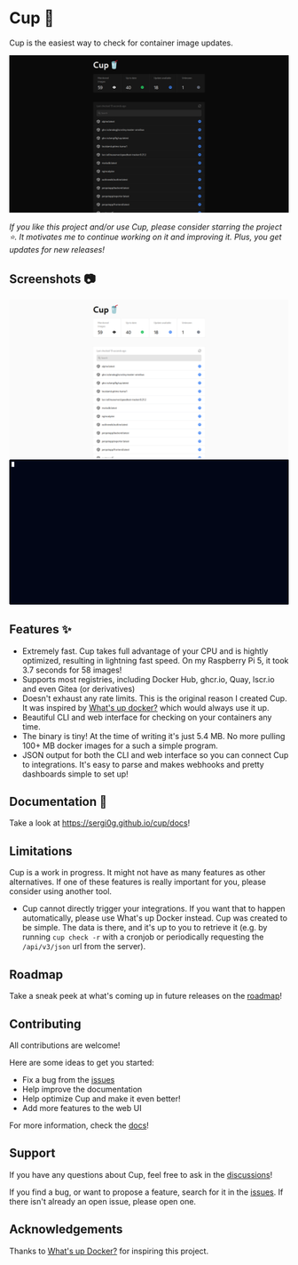 # Cup 🥤

Cup is the easiest way to check for container image updates.

![Cup web in dark mode](screenshots/web_dark.png)

_If you like this project and/or use Cup, please consider starring the project ⭐. It motivates me to continue working on it and improving it. Plus, you get updates for new releases!_

## Screenshots 📷

![Cup web in light mode](screenshots/web_light.png)
![Cup's CLI](screenshots/cup.gif)

## Features ✨

- Extremely fast. Cup takes full advantage of your CPU and is hightly optimized, resulting in lightning fast speed. On my Raspberry Pi 5, it took 3.7 seconds for 58 images!
- Supports most registries, including Docker Hub, ghcr.io, Quay, lscr.io and even Gitea (or derivatives)
- Doesn't exhaust any rate limits. This is the original reason I created Cup. It was inspired by [What's up docker?](https://github.com/getwud/wud) which would always use it up.
- Beautiful CLI and web interface for checking on your containers any time.
- The binary is tiny! At the time of writing it's just 5.4 MB. No more pulling 100+ MB docker images for a such a simple program.
- JSON output for both the CLI and web interface so you can connect Cup to integrations. It's easy to parse and makes webhooks and pretty dashboards simple to set up!

## Documentation 📘

Take a look at https://sergi0g.github.io/cup/docs!

## Limitations

Cup is a work in progress. It might not have as many features as other alternatives. If one of these features is really important for you, please consider using another tool.

- Cup cannot directly trigger your integrations. If you want that to happen automatically, please use What's up Docker instead. Cup was created to be simple. The data is there, and it's up to you to retrieve it (e.g. by running `cup check -r` with a cronjob or periodically requesting the `/api/v3/json` url from the server).

## Roadmap
Take a sneak peek at what's coming up in future releases on the [roadmap](https://github.com/users/sergi0g/projects/2)!

## Contributing

All contributions are welcome!

Here are some ideas to get you started:

- Fix a bug from the [issues](https://github.com/sergi0g/cup/issues)
- Help improve the documentation
- Help optimize Cup and make it even better!
- Add more features to the web UI

For more information, check the [docs](https://sergi0g.github.io/cup/docs/contributing)!

## Support

If you have any questions about Cup, feel free to ask in the [discussions](https://github.com/sergi0g/cup/discussions)!

If you find a bug, or want to propose a feature, search for it in the [issues](https://github.com/sergi0g/cup/issues). If there isn't already an open issue, please open one.

## Acknowledgements

Thanks to [What's up Docker?](https://github.com/getwud/wud) for inspiring this project.
